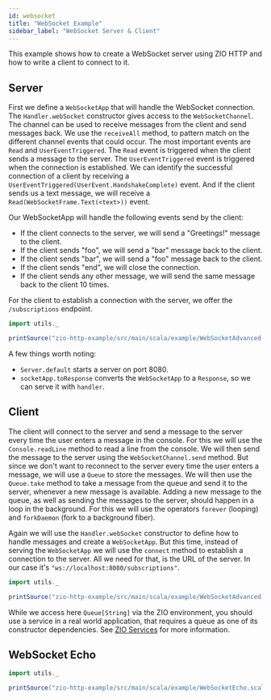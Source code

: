 ```yaml
---
id: websocket
title: "WebSocket Example"
sidebar_label: "WebSocket Server & Client"
---
```


This example shows how to create a WebSocket server using ZIO HTTP and how to write a client to connect to it.

## Server

First we define a `WebSocketApp` that will handle the WebSocket connection.
The `Handler.webSocket` constructor gives access to the `WebSocketChannel`. The channel can be used to receive messages from the client and send messages back.
We use the `receiveAll` method, to pattern match on the different channel events that could occur.
The most important events are `Read` and `UserEventTriggered`. The `Read` event is triggered when the client sends a message to the server. The `UserEventTriggered` event is triggered when the connection is established.
We can identify the successful connection of a client by receiving a `UserEventTriggered(UserEvent.HandshakeComplete)` event. And if the client sends us a text message, we will receive a `Read(WebSocketFrame.Text(<text>))` event.

Our WebSocketApp will handle the following events send by the client:
* If the client connects to the server, we will send a "Greetings!" message to the client.
* If the client sends "foo", we will send a "bar" message back to the client.
* If the client sends "bar", we will send a "foo" message back to the client.
* If the client sends "end", we will close the connection.
* If the client sends any other message, we will send the same message back to the client 10 times.

For the client to establish a connection with the server, we offer the `/subscriptions` endpoint.

```scala mdoc:passthrough
import utils._

printSource("zio-http-example/src/main/scala/example/WebSocketAdvanced.scala", lines=Seq((3, 7), (9, 60)), showLineNumbers=false)
```

A few things worth noting:
* `Server.default` starts a server on port 8080.
* `socketApp.toResponse` converts the `WebSocketApp` to a `Response`, so we can serve it with `handler`.


## Client

The client will connect to the server and send a message to the server every time the user enters a message in the console.
For this we will use the `Console.readLine` method to read a line from the console. We will then send the message to the server using the `WebSocketChannel.send` method.
But since we don't want to reconnect to the server every time the user enters a message, we will use a `Queue` to store the messages. We will then use the `Queue.take` method to take a message from the queue and send it to the server, whenever a new message is available.
Adding a new message to the queue, as well as sending the messages to the server, should happen in a loop in the background. For this we will use the operators `forever` (looping) and `forkDaemon` (fork to a background fiber).

Again we will use the `Handler.webSocket` constructor to define how to handle messages and create a `WebSocketApp`. But this time, instead of serving the `WebSocketApp` we will use the `connect` method to establish a connection to the server.
All we need for that, is the URL of the server. In our case it's `"ws://localhost:8080/subscriptions"`.

```scala mdoc:passthrough
import utils._

printSource("zio-http-example/src/main/scala/example/WebSocketAdvanced.scala", lines=Seq((3, 7), (62, 99)), showLineNumbers=false)
```

While we access here `Queue[String]` via the ZIO environment, you should use a service in a real world application, that requires a queue as one of its constructor dependencies.
See [ZIO Services](https://zio.dev/reference/service-pattern/) for more information.


## WebSocket Echo

```scala mdoc:passthrough
import utils._

printSource("zio-http-example/src/main/scala/example/WebSocketEcho.scala")
```
